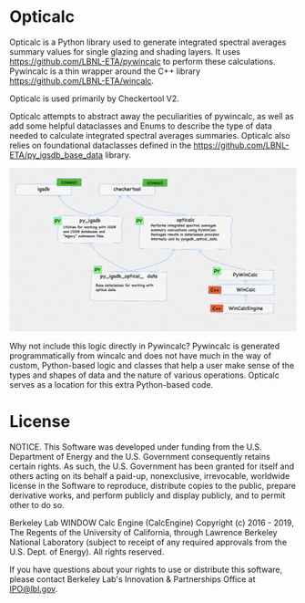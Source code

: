 # Opticalc

Opticalc is a Python library used to generate integrated spectral averages summary values for
single glazing and shading layers. It uses https://github.com/LBNL-ETA/pywincalc to perform these 
calculations. Pywincalc is a thin wrapper around the C++ library https://github.com/LBNL-ETA/wincalc.

Opticalc is used primarily by Checkertool V2.

Opticalc attempts to abstract away the peculiarities of pywincalc,
as well as add some helpful dataclasses and Enums to describe the type of data needed to calculate
integrated spectral averages summaries. Opticalc also relies on foundational dataclasses defined
in the https://github.com/LBNL-ETA/py_igsdb_base_data library.

![Image of the relationship betweeo Optical and related python libraries](resources/related-libraries.png)

Why not include this logic directly in Pywincalc? Pywincalc is generated programmatically from wincalc and does
not have much in the way of custom, Python-based logic and classes that help a user make sense of the types and shapes
of data and the nature of various operations. Opticalc serves as a location for this extra Python-based code.

# License

NOTICE. This Software was developed under funding from the U.S. Department of Energy and the U.S. Government
consequently retains certain rights. As such, the U.S. Government has been granted for itself and others acting on its
behalf a paid-up, nonexclusive, irrevocable, worldwide license in the Software to reproduce, distribute copies to the
public, prepare derivative works, and perform publicly and display publicly, and to permit other to do so.

Berkeley Lab WINDOW Calc Engine (CalcEngine) Copyright (c) 2016 - 2019, The Regents of the University of California,
through Lawrence Berkeley National Laboratory (subject to receipt of any required approvals from the U.S. Dept. of
Energy). All rights reserved.

If you have questions about your rights to use or distribute this software, please contact Berkeley Lab's Innovation &
Partnerships Office at IPO@lbl.gov.
